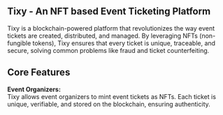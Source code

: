 ## Tixy - An NFT based Event Ticketing Platform
Tixy is a blockchain-powered platform that revolutionizes the way event tickets are created, distributed, and managed. By leveraging NFTs (non-fungible tokens), Tixy ensures that every ticket is unique, traceable, and secure, solving common problems like fraud and ticket counterfeiting.

## Core Features
**Event Organizers:**  
  Tixy allows event organizers to mint event tickets as NFTs. Each ticket is unique, verifiable, and stored on the blockchain, ensuring authenticity.

